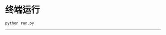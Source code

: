 # 终端运行

```shell
python run.py
```
***************************************************************************************************************************************************************************************************************************************************************************************************************************************************************************************************************************************************************************************************************************************************************************************************************************************************************************************************************************************************************